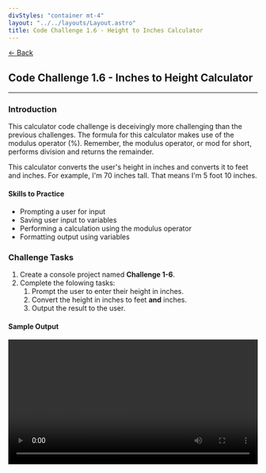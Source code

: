 ```yaml
---
divStyles: "container mt-4"
layout: "../../layouts/Layout.astro"
title: Code Challenge 1.6 - Height to Inches Calculator
---
```


[← Back](/code-challenges/)

## Code Challenge 1.6 - Inches to Height Calculator

---

### Introduction

This calculator code challenge is deceivingly more challenging than the previous challenges. The formula for this calculator makes use of the modulus operator (%). Remember, the modulus operator, or mod for short, performs division and returns the remainder.

This calculator converts the user's height in inches and converts it to feet and inches. For example, I'm 70 inches tall. That means I'm 5 foot 10 inches.

#### Skills to Practice

- Prompting a user for input
- Saving user input to variables
- Performing a calculation using the modulus operator
- Formatting output using variables

### Challenge Tasks

1. Create a console project named **Challenge 1-6**.
2. Complete the folowing tasks:
   1. Prompt the user to enter their height in inches.
   2. Convert the height in inches to feet **and** inches.
   3. Output the result to the user.

#### Sample Output

<div class="row">
    <div class="col-sm-12 col-xl-10 offset-xl-1">
        <video src="/courses/code-challenges/code-challenge-1-6-sample.mp4" autoplay loop width="100%"></video>
    </div>
</div>
